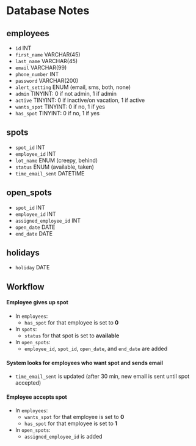 # Database Notes

## employees
- `id`						INT
- `first_name`				VARCHAR(45)
- `last_name`				VARCHAR(45)
- `email`					VARCHAR(99)
- `phone_number`			INT
- `password`				VARCHAR(200)
- `alert_setting`			ENUM (email, sms, both, none)
- `admin`					TINYINT: 0 if not admin, 1 if admin
- `active`					TINYINT: 0 if inactive/on vacation, 1 if active
- `wants_spot`				TINYINT: 0 if no, 1 if yes
- `has_spot`				TINYINT: 0 if no, 1 if yes

## spots
- `spot_id`					INT
- `employee_id`				INT
- `lot_name`				ENUM (creepy, behind)
- `status`					ENUM (available, taken)
- `time_email_sent`			DATETIME

## open_spots
- `spot_id`					INT
- `employee_id`				INT
- `assigned_employee_id`	INT
- `open_date`				DATE
- `end_date`				DATE

## holidays
- `holiday`					DATE

## Workflow
#### Employee gives up spot
- In `employees`:
	- `has_spot` for that employee is set to **0**
- In `spots`:
	- `status` for that spot is set to **available**
- In `open_spots`:
	- `employee_id`, `spot_id`, `open_date`, and `end_date` are added
	
#### System looks for employees who want spot and sends email
- `time_email_sent` is updated (after 30 min, new email is sent until spot accepted)

#### Employee accepts spot
- In `employees`:
	- `wants_spot` for that employee is set to **0**
	- `has_spot` for that employee is set to **1**
- In `open_spots`:
	- `assigned_employee_id` is added

















